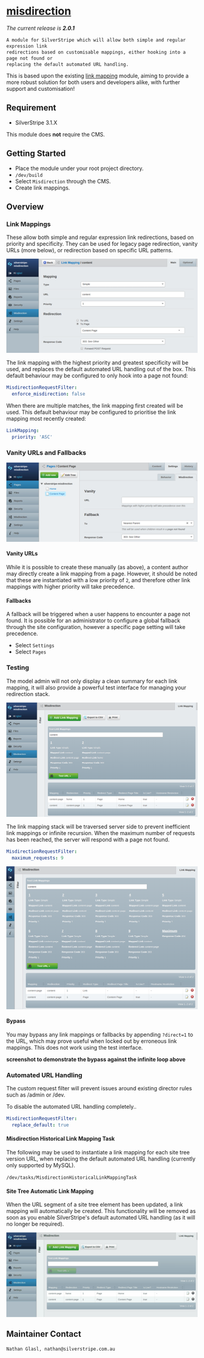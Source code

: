 # [misdirection](https://packagist.org/packages/nglasl/silverstripe-misdirection)

_The current release is **2.0.1**_

	A module for SilverStripe which will allow both simple and regular expression link
	redirections based on customisable mappings, either hooking into a page not found or
	replacing the default automated URL handling.

This is based upon the existing [link mapping](https://github.com/silverstripe-australia/link-mapping) module, aiming to provide a more robust solution for both users and developers alike, with further support and customisation!

## Requirement

* SilverStripe 3.1.X

This module does **not** require the CMS.

## Getting Started

* Place the module under your root project directory.
* `/dev/build`
* Select `Misdirection` through the CMS.
* Create link mappings.

## Overview

### Link Mappings

These allow both simple and regular expression link redirections, based on priority and specificity. They can be used for legacy page redirection, vanity URLs (more below), or redirection based on specific URL patterns.

![link-mapping](images/misdirection-link-mapping.png)

The link mapping with the highest priority and greatest specificity will be used, and replaces the default automated URL handling out of the box. This default behaviour may be configured to only hook into a page not found:

```yaml
MisdirectionRequestFilter:
  enforce_misdirection: false
```

When there are multiple matches, the link mapping first created will be used. This default behaviour may be configured to prioritise the link mapping most recently created:

```yaml
LinkMapping:
  priority: 'ASC'
```

### Vanity URLs and Fallbacks

![vanity-URLs-and-fallbacks](images/misdirection-vanity-URLs-and-fallbacks.png)

#### Vanity URLs

While it is possible to create these manually (as above), a content author may directly create a link mapping from a page. However, it should be noted that these are instantiated with a low priority of `2`, and therefore other link mappings with higher priority will take precedence.

#### Fallbacks

A fallback will be triggered when a user happens to encounter a page not found. It is possible for an administrator to configure a global fallback through the site configuration, however a specific page setting will take precedence.

* Select `Settings`
* Select `Pages`

### Testing

The model admin will not only display a clean summary for each link mapping, it will also provide a powerful test interface for managing your redirection stack.

![testing](images/misdirection-testing.png)

The link mapping stack will be traversed server side to prevent inefficient link mappings or infinite recursion. When the maximum number of requests has been reached, the server will respond with a page not found.

```yaml
MisdirectionRequestFilter:
  maximum_requests: 9
```

![testing-maximum-requests](images/misdirection-testing-maximum-requests.png)

#### Bypass

You may bypass any link mappings or fallbacks by appending `?direct=1` to the URL, which may prove useful when locked out by erroneous link mappings. This does not work using the test interface.

**screenshot to demonstrate the bypass against the infinite loop above**

### Automated URL Handling

The custom request filter will prevent issues around existing director rules such as /admin or /dev.

To disable the automated URL handling completely..

```yaml
MisdirectionRequestFilter:
  replace_default: true
```

#### Misdirection Historical Link Mapping Task

The following may be used to instantiate a link mapping for each site tree version URL, when replacing the default automated URL handling (currently only supported by MySQL).

`/dev/tasks/MisdirectionHistoricalLinkMappingTask`

#### Site Tree Automatic Link Mapping

When the URL segment of a site tree element has been updated, a link mapping will automatically be created. This functionality will be removed as soon as you enable SilverStripe's default automated URL handling (as it will no longer be required).

![replace-default](images/misdirection-replace-default.gif)

## Maintainer Contact

	Nathan Glasl, nathan@silverstripe.com.au
